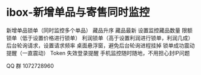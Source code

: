 # ibox-新增单品与寄售同时监控
新增单品锁单（同时监控多个单品）
藏品升序
藏品最新
设置监控藏品数量
限额锁单（低于设置价格进行锁单）
利润锁单（高于设置利润进行锁单，利润几成）
后台轮询请求，设置请求频率
桌面悬浮窗，避免后台轮询进程挂掉
锁单成功震动提醒（一直震动）
Token 失效登录提醒
手机监控随时随地，不用担心封IP问题

QQ 群 1072728960
